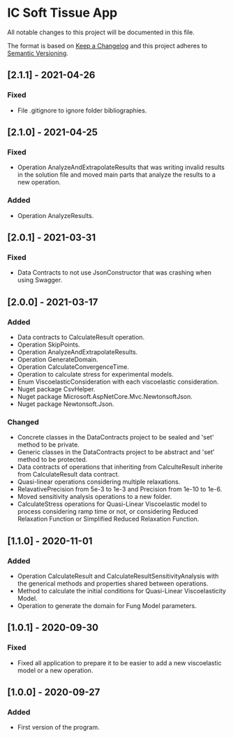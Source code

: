 # IC Soft Tissue App
All notable changes to this project will be documented in this file.

The format is based on [Keep a Changelog](http://keepachangelog.com/en/1.0.0/)
and this project adheres to [Semantic Versioning](http://semver.org/spec/v2.0.0.html).

## [2.1.1] - 2021-04-26
### Fixed
- File .gitignore to ignore folder bibliographies.

## [2.1.0] - 2021-04-25
### Fixed
- Operation AnalyzeAndExtrapolateResults that was writing invalid results in the solution file and moved main parts that analyze the results to a new operation.
### Added
- Operation AnalyzeResults.

## [2.0.1] - 2021-03-31
### Fixed
- Data Contracts to not use JsonConstructor that was crashing when using Swagger.

## [2.0.0] - 2021-03-17
### Added
- Data contracts to CalculateResult operation.
- Operation SkipPoints.
- Operation AnalyzeAndExtrapolateResults.
- Operation GenerateDomain.
- Operation CalculateConvergenceTime.
- Operation to calculate stress for experimental models.
- Enum ViscoelasticConsideration with each viscoelastic consideration.
- Nuget package CsvHelper.
- Nuget package Microsoft.AspNetCore.Mvc.NewtonsoftJson.
- Nuget package Newtonsoft.Json.
### Changed
- Concrete classes in the DataContracts project to be sealed and 'set' method to be private.
- Generic classes in the DataContracts project to be abstract and 'set' method to be protected.
- Data contracts of operations that inheriting from CalculteResult inherite from CalculateResult data contract.
- Quasi-linear operations considering multiple relaxations.
- RelavativePrecision from 5e-3 to 1e-3 and Precision from 1e-10 to 1e-6.
- Moved sensitivity analysis operations to a new folder.
- CalculateStress operations for Quasi-Linear Viscoelastic model to process considering ramp time or not, or considering Reduced Relaxation Function or Simplified Reduced Relaxation Function.

## [1.1.0] - 2020-11-01
### Added
- Operation CalculateResult and CalculateResultSensitivityAnalysis with the generical methods and properties shared between operations.
- Method to calculate the initial conditions for Quasi-Linear Viscoelasticity Model.
- Operation to generate the domain for Fung Model parameters.

## [1.0.1] - 2020-09-30
### Fixed
- Fixed all application to prepare it to be easier to add a new viscoelastic model or a new operation.

## [1.0.0] - 2020-09-27
### Added
- First version of the program.